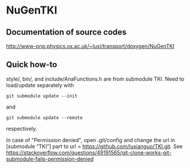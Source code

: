 # NuGenTKI
  ## Documentation of source codes
   http://www-pnp.physics.ox.ac.uk/~luxi/transport/doxygen/NuGenTKI

  ## Quick how-to
  
style/, bin/, and include/AnaFunctions.h are from submodule TKI. Need to load/update separately with
   ```
   git submodule update --init
   ```
and
   ```
   git submodule update --remote
   ```
respectively.

In case of "Permission denied", open .git/config and change the url in [submodule “TKI”] part to url = https://github.com/luxianguo/TKI.git. See https://stackoverflow.com/questions/49191565/git-clone-works-git-submodule-fails-permission-denied
